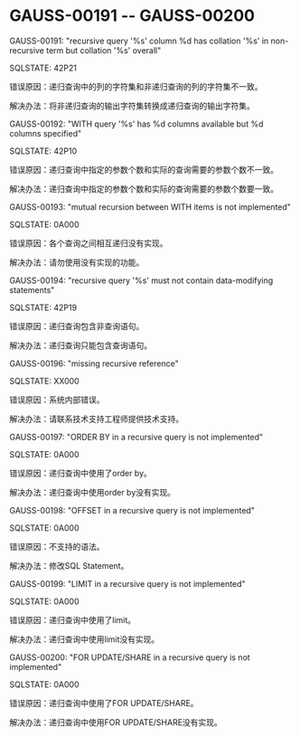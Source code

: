 # GAUSS-00191 -- GAUSS-00200<a name="ZH-CN_TOPIC_0302073072"></a>

GAUSS-00191: "recursive query '%s' column %d has collation '%s' in non-recursive term but collation '%s' overall"

SQLSTATE: 42P21

错误原因：递归查询中的列的字符集和非递归查询的列的字符集不一致。

解决办法：将非递归查询的输出字符集转换成递归查询的输出字符集。

GAUSS-00192: "WITH query '%s' has %d columns available but %d columns specified"

SQLSTATE: 42P10

错误原因：递归查询中指定的参数个数和实际的查询需要的参数个数不一致。

解决办法：递归查询中指定的参数个数和实际的查询需要的参数个数要一致。

GAUSS-00193: "mutual recursion between WITH items is not implemented"

SQLSTATE: 0A000

错误原因：各个查询之间相互递归没有实现。

解决办法：请勿使用没有实现的功能。

GAUSS-00194: "recursive query '%s' must not contain data-modifying statements"

SQLSTATE: 42P19

错误原因：递归查询包含非查询语句。

解决办法：递归查询只能包含查询语句。

GAUSS-00196: "missing recursive reference"

SQLSTATE: XX000

错误原因：系统内部错误。

解决办法：请联系技术支持工程师提供技术支持。

GAUSS-00197: "ORDER BY in a recursive query is not implemented"

SQLSTATE: 0A000

错误原因：递归查询中使用了order by。

解决办法：递归查询中使用order by没有实现。

GAUSS-00198: "OFFSET in a recursive query is not implemented"

SQLSTATE: 0A000

错误原因：不支持的语法。

解决办法：修改SQL Statement。

GAUSS-00199: "LIMIT in a recursive query is not implemented"

SQLSTATE: 0A000

错误原因：递归查询中使用了limit。

解决办法：递归查询中使用limit没有实现。

GAUSS-00200: "FOR UPDATE/SHARE in a recursive query is not implemented"

SQLSTATE: 0A000

错误原因：递归查询中使用了FOR UPDATE/SHARE。

解决办法：递归查询中使用FOR UPDATE/SHARE没有实现。
